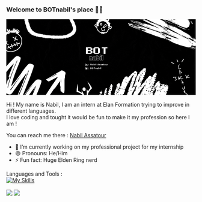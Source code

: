  ### Welcome to BOTnabil's place 👋🤖

![alt text](BOT.png)
<!--
**BOTnabil/BOTnabil** is a ✨ _special_ ✨ repository because its `README.md` (this file) appears on your GitHub profile.

Here are some ideas to get you started:

- 🔭 I’m currently working on ...
- 🌱 I’m currently learning ...
- 👯 I’m looking to collaborate on ...
- 🤔 I’m looking for help with ...
- 💬 Ask me about ...
- 📫 How to reach me: ...
- 😄 Pronouns: ...
- ⚡ Fun fact: ...
-->
Hi ! My name is Nabil, I am an intern at Elan Formation trying to improve in different languages.  <br> 
I love coding and tought it would be fun to make it my profession so here I am !

You can reach me there : [Nabil Assatour](https://www.linkedin.com/in/nabil-assatour-010196302/)

- 🌱 I’m currently working on my professional project for my internship
- 😄 Pronouns: He/Him
- ⚡ Fun fact: Huge Elden Ring nerd

Languages and Tools :  <br> 
[![My Skills](https://skillicons.dev/icons?i=html,css,js,php,mysql,symfony,git,figma,ps,pr)](https://skillicons.dev)
<br>
<br>
 <img src ="https://github-readme-stats.vercel.app/api?username=BOTnabil&show_icons=true&theme=midnight-purple" height = 300px>
 <img src ="https://github-readme-stats.vercel.app/api/top-langs/?username=BOTnabil&layout=compact" height = 300px>
<br>
